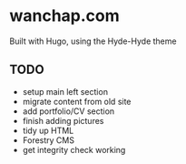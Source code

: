 # wanchap.com

Built with Hugo, using the Hyde-Hyde theme

## TODO
* setup main left section
* migrate content from old site
* add portfolio/CV section
* finish adding pictures
* tidy up HTML
* Forestry CMS
* get integrity check working

